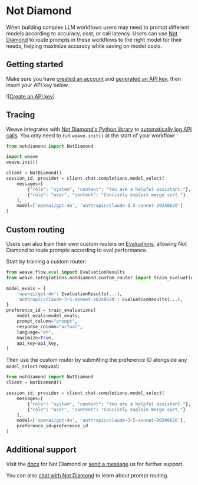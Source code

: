 # Not Diamond

When building complex LLM workflows users may need to prompt different models according to accuracy,
cost, or call latency. Users can use [Not Diamond][nd] to route prompts in these workflows to the
right model for their needs, helping maximize accuracy while saving on model costs.

## Getting started
Make sure you have [created an account][account] and [generated an API key][keys], then insert your API key below.

![[Create an API key](imgs/notdiamond/api-keys.png)]

## Tracing

Weave integrates with [Not Diamond's Python library][python] to [automatically log API calls][ops].
You only need to run `weave.init()` at the start of your workflow:

```python
from notdiamond import NotDiamond

import weave
weave.init()

client = NotDiamond()
session_id, provider = client.chat.completions.model_select(
    messages=[
        {"role": "system", "content": "You are a helpful assistant."},
        {"role": "user", "content": "Concisely explain merge sort."}
    ],
    model=['openai/gpt-4o', 'anthropic/claude-3-5-sonnet-20240620']
)
```

## Custom routing

Users can also train their own custom routers on [Evaluations][evals], allowing Not Diamond to route prompts
according to eval performance.

Start by training a custom router:

```python
from weave.flow.eval import EvaluationResults
from weave.integrations.notdiamond.custom_router import train_evaluations

model_evals = {
    'openai/gpt-4o': EvaluationResults(...),
    'anthropic/claude-3-5-sonnet-20240620': EvaluationResults(...),
}
preference_id = train_evaluations(
    model_evals=model_evals,
    prompt_column="prompt",
    response_column="actual",
    language="en",
    maximize=True,
    api_key=api_key,
)
```

Then use the custom router by submitting the preference ID alongside any `model_select` request:

```python
from notdiamond import NotDiamond
client = NotDiamond()

session_id, provider = client.chat.completions.model_select(
    messages=[
        {"role": "system", "content": "You are a helpful assistant."},
        {"role": "user", "content": "Concisely explain merge sort."}
    ],
    model=['openai/gpt-4o', 'anthropic/claude-3-5-sonnet-20240620'],
    preference_id=preference_id
)
```

## Additional support

Visit the [docs] for Not Diamond or [send a message][support] us for further support.

You can also [chat with Not Diamond][chat] to learn about prompt routing.

[account]: https://app.notdiamond.ai
[chat]: https://chat.notdiamond.ai
[docs]: https://docs.notdiamond.ai
[evals]: ../../guides/core-types/evaluations.md
[keys]: https://app.notdiamond.ai/keys
[nd]: https://www.notdiamond.ai/
[ops]: ../../guides/tracking/ops.md
[python]: https://github.com/Not-Diamond/notdiamond-python
[support]: mailto:support@notdiamond.ai